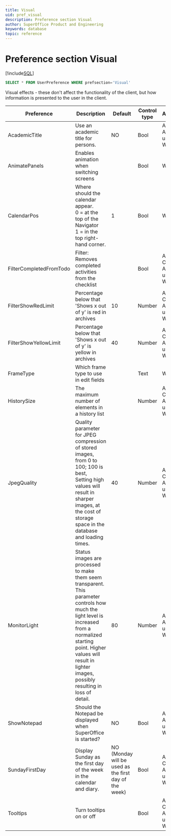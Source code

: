 ```yaml
---
title: Visual
uid: pref_visual
description: Preference section Visual
author: SuperOffice Product and Engineering
keywords: database
topic: reference
---
```


# Preference section Visual

[!include[SQL](./includes/to-view-pref.md)]

```SQL
SELECT * FROM UserPreference WHERE prefsection='Visual'
```

Visual effects - these don't affect the functionality of the client, but how information is presented to the user in the client.

| Preference | Description | Default | Control type | Access |
|---|---|---|---|---|
| AcademicTitle | Use an academic title for persons. | NO | Bool | Admin, Admin users, Wizard |
| AnimatePanels | Enables animation when switching screens | | Bool | Wizard |
| CalendarPos | Where should the calendar appear.<br>0 = at the top of the Navigator<br>1 = in the top right-hand corner. | 1 | Bool | Wizard |
| FilterCompletedFromTodo | Filter: Removes completed activities from the checklist | | Bool | Admin, Crm, Admin users, Wizard |
| FilterShowRedLimit | Percentage below that 'Shows x out of y' is red in archives | 10 | Number | Admin, Crm, Admin users, Wizard |
| FilterShowYellowLimit | Percentage below that 'Shows x out of y' is yellow in archives | 40 | Number | Admin, Crm, Admin users, Wizard |
| FrameType | Which frame type to use in edit fields | | Text | Wizard |
| HistorySize | The maximum number of elements in a history list | | Number | Admin, Crm, Admin users, Wizard |
| JpegQuality | Quality parameter for JPEG compression of stored images, from 0 to 100; 100 is best,<br>Setting high values will result in sharper images, at the cost of storage space in the database and loading times. | 40 | Number | Admin, Crm, Admin users, Wizard |
| MonitorLight | Status images are processed to make them seem transparent. This parameter controls how much the light level is increased from a normalized starting point. Higher values will result in lighter images, possibly resulting in loss of detail. |80 | Number | Admin, Admin users, Wizard |
| ShowNotepad | Should the Notepad be displayed when SuperOffice is started? | NO | Bool | Admin, Admin users, Wizard |
| SundayFirstDay | Display Sunday as the first day of the week in the calendar and diary. | NO<br>(Monday will be used as the first day of the week) | Bool | Admin, Crm, Admin users, Wizard |
| Tooltips | Turn tooltips on or off | | Bool | Admin, Crm, Admin users, Wizard |
